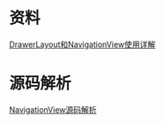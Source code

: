 # 资料

[DrawerLayout和NavigationView使用详解](https://www.jianshu.com/p/d2b1689a23bf)

# 源码解析

[NavigationView源码解析](https://github.com/hongyangAndroid/AndroidSdkSourceAnalysis/blob/master/article/NavigationView%E6%BA%90%E7%A0%81%E8%A7%A3%E6%9E%90.md)